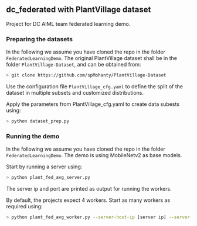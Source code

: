 ## dc_federated with PlantVillage dataset

Project for DC AIML team federated learning demo.

### Preparing the datasets

In the following we assume you have cloned the repo in the folder `FederatedLearningDemo`.
The original PlantVillage dataset shall be in the folder `PlantVillage-Dataset`, and can
be obtained from:
```bash
> git clone https://github.com/spMohanty/PlantVillage-Dataset
```

Use the configuration file `PlantVillage_cfg.yaml` to define the split of  the dataset
in multiple subsets and customized distributions.

Apply the parameters from PlantVillage_cfg.yaml to create data subests using:
```bash
> python dataset_prep.py
```

### Running the demo

In the following we assume you have cloned the repo in the folder `FederatedLearningDemo`.
The demo is using MobileNetv2 as base models.

Start by running a server using:
```bash
> python plant_fed_avg_server.py
```
The server ip and port are printed as output for running the workers.

By default, the projects expect 4 workers.
Start as many workers as required using:
```bash
> python plant_fed_avg_worker.py --server-host-ip [server ip] --server-port 8080 --worker-id [worker id]
```
